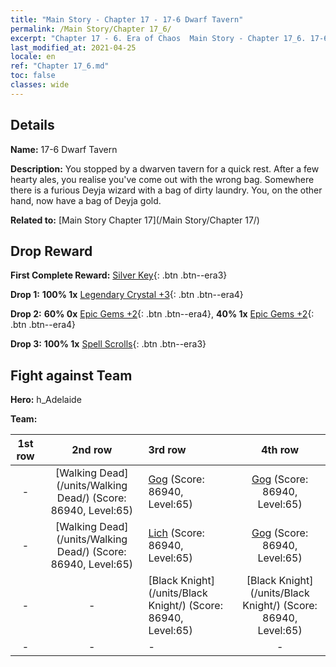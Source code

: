 ```yaml
---
title: "Main Story - Chapter 17 - 17-6 Dwarf Tavern"
permalink: /Main Story/Chapter 17_6/
excerpt: "Chapter 17 - 6. Era of Chaos  Main Story - Chapter 17_6. 17-6 Dwarf Tavern"
last_modified_at: 2021-04-25
locale: en
ref: "Chapter 17_6.md"
toc: false
classes: wide
---
```


## Details

 **Name:** 17-6 Dwarf Tavern

 **Description:** You stopped by a dwarven tavern for a quick rest. After a few hearty ales, you realise you've come out with the wrong bag. Somewhere there is a furious Deyja wizard with a bag of dirty laundry. You, on the other hand, now have a bag of Deyja gold.

 **Related to:** [Main Story Chapter 17](/Main Story/Chapter 17/)

## Drop Reward

 **First Complete Reward:** [Silver Key](/Items/con_693/){: .btn .btn--era3}

 **Drop 1:** **100% 1x** [Legendary Crystal +3](/Items/mat_59/){: .btn .btn--era4}

 **Drop 2:** **60% 0x** [Epic Gems +2](/Items/mat_51/){: .btn .btn--era4}, **40% 1x** [Epic Gems +2](/Items/mat_51/){: .btn .btn--era4}

 **Drop 3:** **100% 1x** [Spell Scrolls](/Items/con_694/){: .btn .btn--era3}


## Fight against Team
 **Hero:** h_Adelaide

 **Team:**


  | 1st row | 2nd row | 3rd row | 4th row |
  |:----:|:----:|:----|:----:|
  | - | [Walking Dead](/units/Walking Dead/) (Score: 86940, Level:65)  | [Gog](/units/Gog/) (Score: 86940, Level:65)  | [Gog](/units/Gog/) (Score: 86940, Level:65)  |
  | - | [Walking Dead](/units/Walking Dead/) (Score: 86940, Level:65)  | [Lich](/units/Lich/) (Score: 86940, Level:65)  | [Gog](/units/Gog/) (Score: 86940, Level:65)  |
  | - | - | [Black Knight](/units/Black Knight/) (Score: 86940, Level:65)  | [Black Knight](/units/Black Knight/) (Score: 86940, Level:65)  |
  | - | - | - | - |



